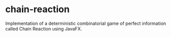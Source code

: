 # chain-reaction
Implementation of a deterministic combinatorial game of perfect information called Chain Reaction using JavaFX.